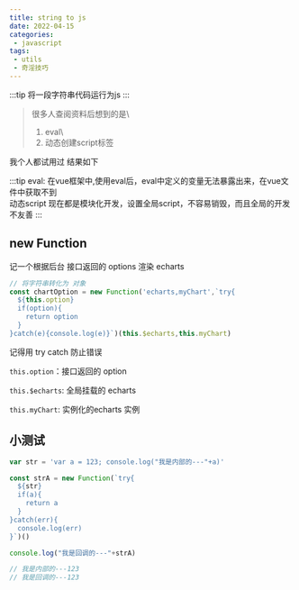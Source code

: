 ```yaml
---
title: string to js
date: 2022-04-15
categories:
 - javascript
tags:
 - utils
 - 奇淫技巧
---
```


:::tip
  将一段字符串代码运行为js
:::

> 很多人查阅资料后想到的是\
> 1. eval\
> 2. 动态创建script标签

我个人都试用过
结果如下

:::tip
  eval: 在vue框架中,使用eval后，eval中定义的变量无法暴露出来，在vue文件中获取不到\
  动态script 现在都是模块化开发，设置全局script，不容易销毁，而且全局的开发不友善
:::

## new Function

记一个根据后台 接口返回的 options 渲染 echarts

```js
// 将字符串转化为 对象
const chartOption = new Function('echarts,myChart',`try{
  ${this.option}
  if(option){
    return option
  }
}catch(e){console.log(e)}`)(this.$echarts,this.myChart)
```

记得用 try catch  防止错误

`this.option`：接口返回的 option

`this.$echarts`: 全局挂载的 echarts

`this.myChart`: 实例化的echarts 实例

## 小测试

```js
var str = 'var a = 123; console.log("我是内部的---"+a)'

const strA = new Function(`try{
  ${str}
  if(a){
    return a
  }
}catch(err){
  console.log(err)
}`)()

console.log("我是回调的---"+strA)

// 我是内部的---123
// 我是回调的---123
```